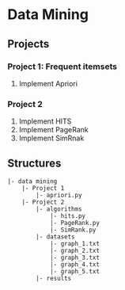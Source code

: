 # Data Mining

## Projects

### **Project 1**: Frequent itemsets
1. Implement Apriori

### **Project 2**
1. Implement HITS
2. Implement PageRank
3. Implement SimRnak

## Structures
```
|- data mining 
    |- Project 1
        |- apriori.py
    |- Project 2
        |- algorithms
            |- hits.py
            |- PageRank.py
            |- SimRank.py
        |- datasets
            |- graph_1.txt
            |- graph_2.txt
            |- graph_3.txt
            |- graph_4.txt
            |- graph_5.txt
        |- results
```